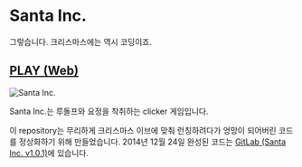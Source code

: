 # Santa Inc.
그렇습니다. 크리스마스에는 역시 코딩이죠. 
 
## [PLAY (Web)](https://harooo.com/oddgame/santa/)

![Santa Inc.](https://harooo.com/oddgame/img/santa.png)

Santa Inc.는 루돌프와 요정을 착취하는 clicker 게임입니다. 

이 repository는 무리하게 크리스마스 이브에 맞춰 런칭하려다가 엉망이 되어버린 코드를 정상화하기 위해 만들었습니다. 2014년 12월 24일 완성된 코드는 [GitLab (Santa Inc. v1.0.1)](https://gitlab.com/ParkSB/santa-inc)에 있습니다.